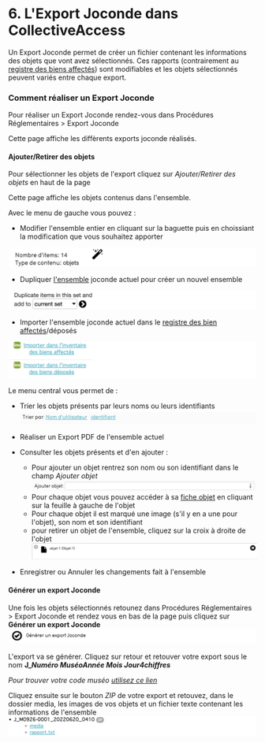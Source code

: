 # 6. L'Export Joconde dans CollectiveAccess

Un Export Joconde permet de créer un fichier contenant les informations des objets que vont avez sélectionnés. Ces rapports (contrairement au [registre des biens affectés]()) sont modifiables et les objets sélectionnés peuvent variés entre chaque export.

### Comment réaliser un Export Joconde

Pour réaliser un Export Joconde rendez-vous dans Procédures Réglementaires \> Export Joconde 

Cette page affiche les diffèrents exports joconde réalisés.

#### Ajouter/Retirer des objets

Pour sélectionner les objets de l'export cliquez sur *Ajouter/Retirer des objets* en haut de la page

Cette page affiche les objets contenus dans l'ensemble.

Avec le menu de gauche vous pouvez :

- Modifier l'ensemble entier en cliquant sur la baguette puis en choissiant la modification que vous souhaitez apporter

![Menu_Gauche_Baguette](./Export_Joconde/Menu_Gauche_Baguette.png)

- Dupliquer [l'ensemble](../chapterIII_traitements_lots) joconde actuel pour créer un nouvel ensemble

![Dupliquer](./Export_Joconde/Dupliquer.png)

- Importer l'ensemble joconde actuel dans le [registre des bien affectés](../Registre_biens)/déposés

![Registres](./Export_Joconde/Registres.png)


Le menu central vous permet de :

- Trier les objets présents par leurs noms ou leurs identifiants
![Trier](./Export_Joconde/Trier.png)

- Réaliser un Export PDF de l'ensemble actuel
- Consulter les objets présents et d'en ajouter :
    - Pour ajouter un objet rentrez son nom ou son identifiant dans le champ *Ajouter objet*
    [![Ajouter_Objet](./Export_Joconde/Ajouter_Objet.png)](../Introduction/#3-recherche-par-auto-completion)
    - Pour chaque objet vous pouvez accéder à sa [fiche objet](../Saisie_Joconde) en cliquant sur la feuille à gauche de l'objet
    - Pour chaque objet il est marqué une image (s'il y en a une pour l'objet), son nom et son identifiant
    - pour retirer un objet de l'ensemble, cliquez sur la croix à droite de l'objet
    ![Infos_Objet](./Export_Joconde/Infos_Objet.png)
- Enregistrer ou Annuler les changements fait à l'ensemble

#### Générer un export Joconde 

Une fois les objets sélectionnés retounez dans Procédures Réglementaires \> Export Joconde et rendez vous en bas de la page puis cliquez sur **Générer un export Joconde**
![Generer_Export_Joconde](./Export_Joconde/Generer_Export_Joconde.png)

L'export va se générer. Cliquez sur retour et retouver votre export sous le nom **J_*Numéro Muséo*_*Année* *Mois* *Jour*_*4chiffres***

*Pour trouver votre code muséo [utilisez ce lien](https://bit.ly/votrecodemuseo)*

Cliquez ensuite sur le bouton *ZIP* de votre export et retouvez, dans le dossier media, les images de vos objets et un fichier texte contenant les informations de l'ensemble
![Export_Joconde](./Export_Joconde/Export_Joconde.png)


